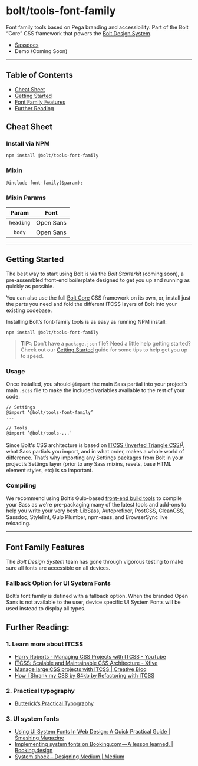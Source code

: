 # bolt/tools-font-family

Font family tools based on Pega branding and accessibility. Part of the Bolt “Core” CSS framework that powers the [Bolt Design System](https://www.boltdesignsystem.com).

- [Sassdocs](https://www.boltdesignsystem.com/docs/#tools:%20typography-mixin-font-family)
- Demo (Coming Soon)

- - - -

## Table of Contents

- [Cheat Sheet](#cheat-sheet)
- [Getting Started](#getting-started)
- [Font Family Features](#font-family-features)
- [Further Reading](#further-reading)

## Cheat Sheet

### Install via NPM

```
npm install @bolt/tools-font-family
```

### Mixin

```
@include font-family($param);
```

### Mixin Params

| Param      | Font      |
| :--------: | :-------: |
| `heading`  | Open Sans |
| `body`     | Open Sans |

- - - -

## Getting Started

The best way to start using Bolt is via the *Bolt Starterkit* (coming soon), a pre-assembled front-end boilerplate designed to get you up and running as quickly as possible.

You can also use the full [Bolt Core](https://www.npmjs.com/package/@bolt/core) CSS framework on its own, or, install just the parts you need and fold the different ITCSS layers of Bolt into your existing codebase.

Installing Bolt’s font-family tools is as easy as running NPM install:

```
npm install @bolt/tools-font-family
```

> **TIP:**: Don’t have a `package.json` file? Need a little help getting started? Check out our [Getting Started](https://www.boltdesignsystem.com/getting-started) guide for some tips to help get you up to speed.

### Usage

Once installed, you should  `@import`  the main Sass partial into your project’s main `.scss` file to make the included variables available to the rest of your code.

```
// Settings
@import ‘@bolt/tools-font-family’
...

// Tools
@import ‘@bolt/tools-...’
```

Since Bolt's CSS architecture is based on [ITCSS (Inverted Triangle CSS)](http://www.creativebloq.com/web-design/manage-large-css-projects-itcss-101517528)<sup>[1](#1-learn-more-about-itcss)</sup>, what Sass partials you import, and in what order, makes a whole world of difference. That’s why importing any Settings packages from Bolt in your project’s Settings layer (prior to any Sass mixins, resets, base HTML element styles, etc) is so important.

### Compiling

We recommend using Bolt’s Gulp-based [front-end build tools](https://www.npmjs.com/package/@bolt/build-tools) to compile your Sass as we're pre-packaging many of the latest tools and add-ons to help you write your very best: LibSass, Autoprefixer, PostCSS, CleanCSS, Sassdoc, Stylelint, Gulp Plumber, npm-sass, and BrowserSync live reloading.

- - - -

## Font Family Features

The *Bolt Design System* team has gone through vigorous testing to make sure all fonts are accessible on all devices.

### Fallback Option for UI System Fonts

Bolt’s font family is defined with a fallback option. When the branded Open Sans is not available to the user, device specific UI System Fonts will be used instead to display all types.

## Further Reading:

### 1. Learn more about ITCSS

- [Harry Roberts - Managing CSS Projects with ITCSS - YouTube](https://www.youtube.com/watch?v=1OKZOV-iLj4)
- [ITCSS: Scalable and Maintainable CSS Architecture - Xfive](https://www.xfive.co/blog/itcss-scalable-maintainable-css-architecture/)
- [Manage large CSS projects with ITCSS | Creative Bloq](http://www.creativebloq.com/web-design/manage-large-css-projects-itcss-101517528)
- [How I Shrank my CSS by 84kb by Refactoring with ITCSS](https://medium.com/@jordankoschei/how-i-shrank-my-css-by-84kb-by-refactoring-with-itcss-2e8dafee123a)

### 2. Practical typography

- [Butterick’s Practical Typography](http://practicaltypography.com/)

### 3. UI system fonts

- [Using UI System Fonts In Web Design: A Quick Practical Guide | Smashing Magazine](https://www.smashingmagazine.com/2015/11/using-system-ui-fonts-practical-guide/)
- [Implementing system fonts on Booking.com — A lesson learned. | Booking.design](https://booking.design/implementing-system-fonts-on-booking-com-a-lesson-learned-bdc984df627f)
- [System shock – Designing Medium | Medium](https://medium.design/system-shock-6b1dc6d6596f)
